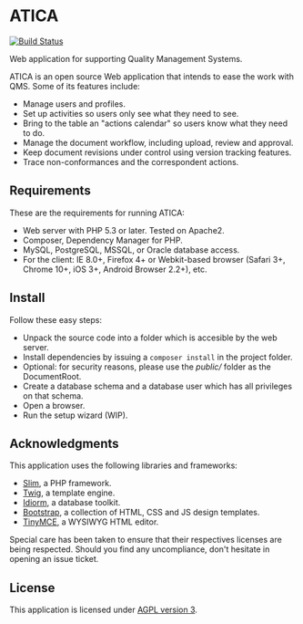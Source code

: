 # ATICA
[![Build Status](https://travis-ci.org/iesoretania/atica.png?branch=master)](https://travis-ci.org/iesoretania/atica)

Web application for supporting Quality Management Systems.

ATICA is an open source Web application that intends to ease the work with QMS. Some of its features include:

  * Manage users and profiles.
  * Set up activities so users only see what they need to see.
  * Bring to the table an "actions calendar" so users know what they need to do.
  * Manage the document workflow, including upload, review and approval.
  * Keep document revisions under control using version tracking features.
  * Trace non-conformances and the correspondent actions.
  
## Requirements
These are the requirements for running ATICA:

  * Web server with PHP 5.3 or later. Tested on Apache2.
  * Composer, Dependency Manager for PHP.
  * MySQL, PostgreSQL, MSSQL, or Oracle database access.
  * For the client: IE 8.0+, Firefox 4+ or Webkit-based browser (Safari 3+, Chrome 10+, iOS 3+, Android Browser 2.2+), etc.

## Install
Follow these easy steps:

  * Unpack the source code into a folder which is accesible by the web server.
  * Install dependencies by issuing a `composer install` in the project folder.
  * Optional: for security reasons, please use the *public/* folder as the DocumentRoot.
  * Create a database schema and a database user which has all privileges on that schema.
  * Open a browser.
  * Run the setup wizard (WIP).

## Acknowledgments
This application uses the following libraries and frameworks:

  * [Slim], a PHP framework.
  * [Twig], a template engine.
  * [Idiorm], a database toolkit.
  * [Bootstrap], a collection of HTML, CSS and JS design templates.
  * [TinyMCE], a WYSIWYG HTML editor.

Special care has been taken to ensure that their respectives licenses are being respected. Should you find any uncompliance, don't hesitate
in opening an issue ticket.

## License
This application is licensed under [AGPL version 3].

[TinyMCE]: http://www.tinymce.com/index.php
[Slim]: http://www.slimframework.com/
[Idiorm]: http://j4mie.github.io/idiormandparis/
[Bootstrap]: http://getbootstrap.com/
[Twig]: http://twig.sensiolabs.org/
[AGPL version 3]: http://www.gnu.org/licenses/agpl.htmlu.org/licenses/agpl.html
